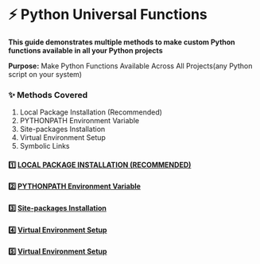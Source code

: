 # ⚡ Python Universal Functions
**This guide demonstrates multiple methods to make custom Python functions available in all your Python projects**

**Purpose:** Make Python Functions Available Across All Projects(any Python script on your system)

### ✨ Methods Covered
1. Local Package Installation (Recommended)
2. PYTHONPATH Environment Variable
3. Site-packages Installation
4. Virtual Environment Setup
5. Symbolic Links

#### 1️⃣ [LOCAL PACKAGE INSTALLATION (RECOMMENDED)](./LocalPackageInstallation/README.md)

#### 2️⃣ [PYTHONPATH Environment Variable]()

#### 3️⃣ [Site-packages Installation]()

#### 4️⃣ [Virtual Environment Setup]()

#### 5️⃣ [Virtual Environment Setup]()

